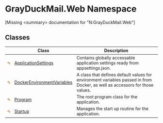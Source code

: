 GrayDuckMail.Web Namespace
==========================

[Missing &lt;summary> documentation for "N:GrayDuckMail.Web"]



Classes
-------

|                 | Class                           | Description                                                                                                                 |
| --------------- | ------------------------------- | --------------------------------------------------------------------------------------------------------------------------- |
| ![Public class] | [ApplicationSettings][1]        | Contains globally accessable application settings ready from appsettings.json.                                              |
| ![Public class] | [DockerEnvironmentVariables][2] | A class that defines default values for environment variables passed in from Docker, as well as accessors for those values. |
| ![Public class] | [Program][3]                    | The root program class for the application.                                                                                 |
| ![Public class] | [Startup][4]                    | Manages the start up routine for the application.                                                                           |

[1]: ApplicationSettings/README.md
[2]: DockerEnvironmentVariables/README.md
[3]: Program/README.md
[4]: Startup/README.md
[Public class]: ../icons/pubclass.svg "Public class"